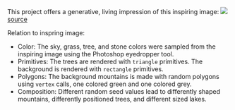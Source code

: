 This project offers a generative, living impression of this inspiring image:
<img src="https://cdn.glitch.global/206f45d0-8e1d-42fa-8991-23752caffcca/landscape.jpg?v=1712775723988"> [source]( https://www.google.com/imgres?q=lake&imgurl=https%3A%2F%2Fupload.wikimedia.org%2Fwikipedia%2Fcommons%2Fa%2Fab%2FGentau_Pic_du_Midi_Ossau.jpg&imgrefurl=https%3A%2F%2Fen.wikipedia.org%2Fwiki%2FLake&docid=TnWzHMjZPh4KrM&tbnid=oTLcllfcJX0OBM&vet=12ahUKEwiVspCYq7iFAxXwLkQIHacWBhMQM3oECHQQAA..i&w=4154&h=2717&hcb=2&ved=2ahUKEwiVspCYq7iFAxXwLkQIHacWBhMQM3oECHQQAA)

Relation to inspring image:

- Color: The sky, grass, tree, and stone colors were sampled from the inspiring image using the Photoshop eyedropper tool.
- Primitives: The trees are rendered with `triangle` primitives. The background is rendered with `rectangle` primitives.
- Polygons: The background mountains is made with random polygons using `vertex` calls, one colored green and one colored grey.
- Composition: Different random seed values lead to differently shaped mountains, differently positioned trees, and different sized lakes.
